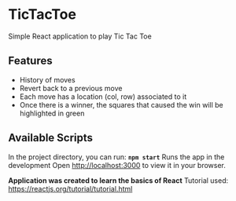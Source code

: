 # TicTacToe
Simple React application to play Tic Tac Toe

## Features
- History of moves
- Revert back to a previous move
- Each move has a location (col, row) associated to it
- Once there is a winner, the squares that caused the win will be highlighted in green

## Available Scripts

In the project directory, you can run:
**`npm start`**
Runs the app in the development
Open [http://localhost:3000](http://localhost:3000) to view it in your browser.

**Application was created to learn the basics of React**
Tutorial used: https://reactjs.org/tutorial/tutorial.html


